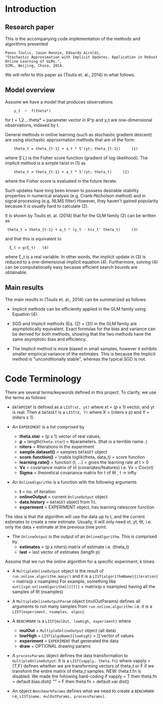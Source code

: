 # Introduction

## Research paper
This is the accompanying code implementation of the methods and algorithms 
presented
```
Panos Toulis, Jason Rennie, Edoardo Airoldi, 
"Stochastic Approximation with Implicit Updates. Application in Robust Online Learning of GLMs.", 
ICML, Beijing, China, 2014.
```

We will refer to this paper as (Toulis et. al., 2014) in what follows.

## Model overview
Assume we have a model that produces observations 
```
    y_t  ~  f(theta*)
```   
for t = 1,2...  theta* = parameter vector in R^p
and y_t are one-dimensional observations, indexed by t.

General methods in online learning (such as stochastic gradient descent)
are using stochastic approximation methods that are of the form:
```
    theta_t = theta_{t-1} + a_t * S'(yt; theta_{t-1})     (1)
```

where S'(.) is the Fisher score function (gradient of log-likelihood).
The implicit method is a simple twist in (1) as
```
    theta_t = theta_{t-1} + a_t * S'(yt; theta_t)     (2)
```
where the Fisher score is evaluated in the future iterate.

Such updates have long been known to possess desirable stability properties in numerical
analysis (e.g. Crank-Nicholson method) and in signal processing (e.g. NLMS filter)
However, they haven't gained popularity because it is usually hard to calculate (2).

It is shown by Toulis et. al. (2014) that for the GLM family (2) can be written as
```
 theta_t = theta_{t-1} + a_t * (y_t - h(x_t' theta_t)     (3)
```
and that this is equivalent to
```
  ξ_t = g(ξ_t)   (4)
```

where ξ_t is a real variable. In other words, the implicit update in (3)
is reduced to a one-dimensional implicit equation (4).
Furthermore, solving (4) can be computationally easy because efficient search
bounds are obtainable.

## Main results

The main results in (Toulis et. al., 2014) can be summarized as follows:
* Implicit methods can be efficiently applied in the GLM family using Equation (4).

* SGD and Implicit methods (Eq. (2) + (3)) in the GLM family are asymptotically equivalent.
  Exact formulas for the bias and variance can be derived for both methods, showing that 
  the two methods have the same asymptotic bias and efficiency.

* The Implicit method is more biased in small samples, however it exhibits 
 smaller empirical variance of the estimates. This is because the Implicit method
  is "unconditionally stable", whereas the typical SGD is not.

# Code Terminology

There are several terms/keywords defined in this project.
To clarify, we use the terms as follows:

* ```DATAPOINT``` is defined as a ```LIST(xt, yt)``` where xt = (p x 1) vector, 
  and yt is real. Then a ```DATASET``` is a ```LIST(X, Y)``` where 
   X = (niters x p) and Y = (niters x 1).

* An ```EXPERIMENT``` is a list comprised by 
   * **theta.star** =  (p x 1) vector of real values, 
    * **p** = length(```theta.star```) = #parameters. (that is a terrible name..)
    * **niters** = #iterations in the experiment
    * **sample.dataset()** = samples ```DATASET``` object
    * **score.function()** = \nabla loglik(theta, data_t) = score function
    * **learning.rate()** = function (t, ...) = gives the learning rate at t > 0
    * **Vx** = covariance matrix of xt (covariates/features) i.e. Vx = Cov(xt)
    * **Sigma** = theoretical covariance matrix for t of θt  , t -> infty

* An ```OnlineAlgorithm``` is a function with the following arguments 
   * **t** = no. of iteration
   * **onlineOutput** = current ```OnlineOutput``` object.
   * **data.history**  = ```DATASET``` object from 1:t.
   * **experiment** = EXPERIMENT object, has learning ratescore function

 The idea is that the algorithm will use the data up to t, and the current estimates
 to create a new estimate. Usually, it will only need xt, yt, θt, 
 i.e. only the data + estimate at the previous time point.

* The ```OnlineOutput``` is the output of an ```OnlineAlgorithm```.
  This is comprised by
    * **estimates** = (p  x niters) matrix of estimate i.e. (theta_t)
    * **last** = last vector of estimates (length p)

 Assume that we run the online algorithm for a specific experiment, k times.

* A ```MultipleOnlineOutput``` object is the result of ```run.online.algorithm.many()```
 and it is a ```LIST{algorithmName}{iteration}``` = matrix(p x nsamples)
 For example, something like
   ```out[[sgd.onlineAlgorithm]][[t]]``` = matrix(p x nsamples)
 having all the samples of θt    (nsamples)

* A ```MultipleOnlineOutputParam``` object (mulOutParams) defines all arguments
 to run many samples from ```run.online.algorithm```:
 i.e. it is a ```LIST{experiment, nsamples, algos}```.
 
* A ```BENCHMARK``` is a ```LIST{mulOut, lowHigh, experiment}``` where 
    * **mulOut** = ```MultipleOnlineOutput``` object (all data)
    * **lowHigh** = ```LIST{algoName}{lowhigh}``` = [] vector of values
    * **experiment** = ```EXPERIMENT``` that generated the data
    * **draw** = OPTIONAL drawing params

* A ```processParams``` object defines the data transformation to ```multipleOnlineOutput```.
   It is a ```LIST{vapply, theta.fn}``` where vapply = {T,F} defines whether
   we are transforming vectors of theta_t or F if we transform the entire 
   matrix of theta_t samples.
   NEW: theta.t.fn is disabled. We made the following hard-coding
       if vapply = T then theta.fn = default.bias.dist()
            ""   = F then theta.fn = default.var.dist()

* An object ```BenchmarkParams``` defines what we need to create a ```BENCHMARK``` i.e, 
   ```LIST{name, mulOutParams, processParams}```.
